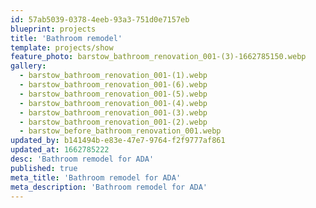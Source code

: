 ```yaml
---
id: 57ab5039-0378-4eeb-93a3-751d0e7157eb
blueprint: projects
title: 'Bathroom remodel'
template: projects/show
feature_photo: barstow_bathroom_renovation_001-(3)-1662785150.webp
gallery:
  - barstow_bathroom_renovation_001-(1).webp
  - barstow_bathroom_renovation_001-(6).webp
  - barstow_bathroom_renovation_001-(5).webp
  - barstow_bathroom_renovation_001-(4).webp
  - barstow_bathroom_renovation_001-(3).webp
  - barstow_bathroom_renovation_001-(2).webp
  - barstow_before_bathroom_renovation_001.webp
updated_by: b141494b-e83e-47e7-9764-f2f9777af861
updated_at: 1662785222
desc: 'Bathroom remodel for ADA'
published: true
meta_title: 'Bathroom remodel for ADA'
meta_description: 'Bathroom remodel for ADA'
---
```

